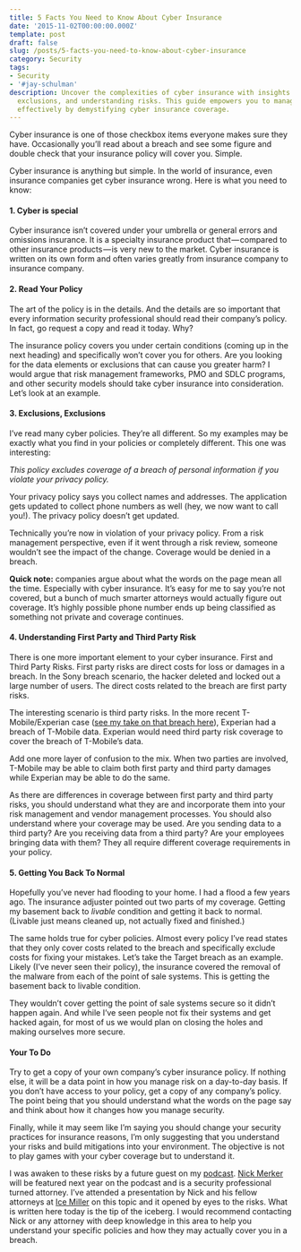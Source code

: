 ```yaml
---
title: 5 Facts You Need to Know About Cyber Insurance
date: '2015-11-02T00:00:00.000Z'
template: post
draft: false
slug: /posts/5-facts-you-need-to-know-about-cyber-insurance
category: Security
tags:
- Security
- '#jay-schulman'
description: Uncover the complexities of cyber insurance with insights on policy specifics,
  exclusions, and understanding risks. This guide empowers you to manage security
  effectively by demystifying cyber insurance coverage.
---
```

Cyber insurance is one of those checkbox items everyone makes sure they have. Occasionally you’ll read about a breach and see some figure and double check that your insurance policy will cover you. Simple.

Cyber insurance is anything but simple. In the world of insurance, even insurance companies get cyber insurance wrong. Here is what you need to know:

#### 1. Cyber is special

Cyber insurance isn’t covered under your umbrella or general errors and omissions insurance. It is a specialty insurance product that — compared to other insurance products — is very new to the market. Cyber insurance is written on its own form and often varies greatly from insurance company to insurance company.

#### 2. Read Your Policy

The art of the policy is in the details. And the details are so important that every information security professional should read their company’s policy. In fact, go request a copy and read it today. Why?

The insurance policy covers you under certain conditions (coming up in the next heading) and specifically won’t cover you for others. Are you looking for the data elements or exclusions that can cause you greater harm? I would argue that risk management frameworks, PMO and SDLC programs, and other security models should take cyber insurance into consideration. Let’s look at an example.

#### 3. Exclusions, Exclusions

I’ve read many cyber policies. They’re all different. So my examples may be exactly what you find in your policies or completely different. This one was interesting:

*This policy excludes coverage of a breach of personal information if you violate your privacy policy.*

Your privacy policy says you collect names and addresses. The application gets updated to collect phone numbers as well (hey, we now want to call you!). The privacy policy doesn’t get updated.

Technically you’re now in violation of your privacy policy. From a risk management perspective, even if it went through a risk review, someone wouldn’t see the impact of the change. Coverage would be denied in a breach.

**Quick note:** companies argue about what the words on the page mean all the time. Especially with cyber insurance. It’s easy for me to say you’re not covered, but a bunch of much smarter attorneys would actually figure out coverage. It’s highly possible phone number ends up being classified as something not private and coverage continues.

#### 4. Understanding First Party and Third Party Risk

There is one more important element to your cyber insurance. First and Third Party Risks. First party risks are direct costs for loss or damages in a breach. In the Sony breach scenario, the hacker deleted and locked out a large number of users. The direct costs related to the breach are first party risks.

The interesting scenario is third party risks. In the more recent T-Mobile/Experian case ([see my take on that breach here](https://www.jayschulman.com/on-third-party-security-breaches/)), Experian had a breach of T-Mobile data. Experian would need third party risk coverage to cover the breach of T-Mobile’s data.

Add one more layer of confusion to the mix. When two parties are involved, T-Mobile may be able to claim both first party and third party damages while Experian may be able to do the same.

As there are differences in coverage between first party and third party risks, you should understand what they are and incorporate them into your risk management and vendor management processes. You should also understand where your coverage may be used. Are you sending data to a third party? Are you receiving data from a third party? Are your employees bringing data with them? They all require different coverage requirements in your policy.

#### 5. Getting You Back To Normal

Hopefully you’ve never had flooding to your home. I had a flood a few years ago. The insurance adjuster pointed out two parts of my coverage. Getting my basement back to *livable* condition and getting it back to normal. (Livable just means cleaned up, not actually fixed and finished.)

The same holds true for cyber policies. Almost every policy I’ve read states that they only cover costs related to the breach and specifically exclude costs for fixing your mistakes. Let’s take the Target breach as an example. Likely (I’ve never seen their policy), the insurance covered the removal of the malware from each of the point of sale systems. This is getting the basement back to livable condition.

They wouldn’t cover getting the point of sale systems secure so it didn’t happen again. And while I’ve seen people not fix their systems and get hacked again, for most of us we would plan on closing the holes and making ourselves more secure.

#### Your To Do

Try to get a copy of your own company’s cyber insurance policy. If nothing else, it will be a data point in how you manage risk on a day-to-day basis. If you don’t have access to your policy, get a copy of any company’s policy. The point being that you should understand what the words on the page say and think about how it changes how you manage security.

Finally, while it may seem like I’m saying you should change your security practices for insurance reasons, I’m only suggesting that you understand your risks and build mitigations into your environment. The objective is not to play games with your cyber coverage but to understand it.

I was awaken to these risks by a future guest on my [podcast](https://www.jayschulman.com/podcast-signup/). [Nick Merker](http://www.icemiller.com/people/nicholas-r-merker/) will be featured next year on the podcast and is a security professional turned attorney. I’ve attended a presentation by Nick and his fellow attorneys at [Ice Miller](http://www.icemiller.com/) on this topic and it opened by eyes to the risks. What is written here today is the tip of the iceberg. I would recommend contacting Nick or any attorney with deep knowledge in this area to help you understand your specific policies and how they may actually cover you in a breach.
